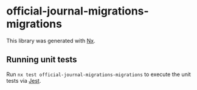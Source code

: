 # official-journal-migrations-migrations

This library was generated with [Nx](https://nx.dev).

## Running unit tests

Run `nx test official-journal-migrations-migrations` to execute the unit tests via [Jest](https://jestjs.io).
